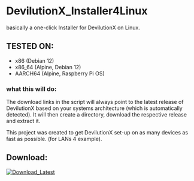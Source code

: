 # DevilutionX_Installer4Linux
basically a one-click Installer for DevilutionX on Linux.


 ## TESTED ON:
- x86 (Debian 12)
- x86_64 (Alpine, Debian 12)
- AARCH64 (Alpine, Raspberry Pi OS)


### what this will do:

The download links in the script will always point to the latest release of DevilutionX based on your systems architecture  (which is automatically detected). 
It will then create a directory, download the respective release and extract it.



This project was created to get DevilutionX set-up on as many devices as fast as possible. (for LANs 4 example).


## Download:

<p> 
  <a href="https://github.com/ConzZah/DevilutionX_Installer4Linux/archive/refs/heads/main.zip">
    <img alt="Download_Latest" src="https://img.shields.io/badge/download-latest-0688CB.svg">
  </a>
</p>
